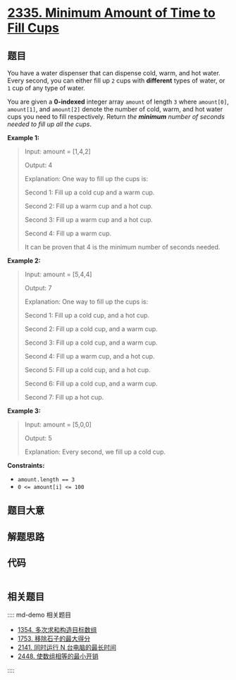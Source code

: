 # [2335. Minimum Amount of Time to Fill Cups](https://leetcode.com/problems/minimum-amount-of-time-to-fill-cups/)

## 题目

You have a water dispenser that can dispense cold, warm, and hot water. Every
second, you can either fill up `2` cups with **different** types of water, or
`1` cup of any type of water.

You are given a **0-indexed** integer array `amount` of length `3` where
`amount[0]`, `amount[1]`, and `amount[2]` denote the number of cold, warm, and
hot water cups you need to fill respectively. Return _the **minimum** number
of seconds needed to fill up all the cups_.



**Example 1:**

> Input: amount = [1,4,2]
> 
> Output: 4
> 
> Explanation: One way to fill up the cups is:
> 
> Second 1: Fill up a cold cup and a warm cup.
> 
> Second 2: Fill up a warm cup and a hot cup.
> 
> Second 3: Fill up a warm cup and a hot cup.
> 
> Second 4: Fill up a warm cup.
> 
> It can be proven that 4 is the minimum number of seconds needed.

**Example 2:**

> Input: amount = [5,4,4]
> 
> Output: 7
> 
> Explanation: One way to fill up the cups is:
> 
> Second 1: Fill up a cold cup, and a hot cup.
> 
> Second 2: Fill up a cold cup, and a warm cup.
> 
> Second 3: Fill up a cold cup, and a warm cup.
> 
> Second 4: Fill up a warm cup, and a hot cup.
> 
> Second 5: Fill up a cold cup, and a hot cup.
> 
> Second 6: Fill up a cold cup, and a warm cup.
> 
> Second 7: Fill up a hot cup.

**Example 3:**

> Input: amount = [5,0,0]
> 
> Output: 5
> 
> Explanation: Every second, we fill up a cold cup.

**Constraints:**

  * `amount.length == 3`
  * `0 <= amount[i] <= 100`


## 题目大意

## 解题思路

## 代码

```javascript

```

## 相关题目

:::: md-demo 相关题目
- [1354. 多次求和构造目标数组](https://leetcode.com/problems/construct-target-array-with-multiple-sums)
- [1753. 移除石子的最大得分](https://leetcode.com/problems/maximum-score-from-removing-stones)
- [2141. 同时运行 N 台电脑的最长时间](https://leetcode.com/problems/maximum-running-time-of-n-computers)
- [2448. 使数组相等的最小开销](https://leetcode.com/problems/minimum-cost-to-make-array-equal)

::::
